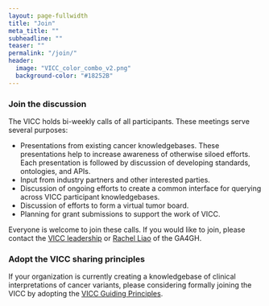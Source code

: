 ```yaml
---
layout: page-fullwidth
title: "Join"
meta_title: ""
subheadline: ""
teaser: ""
permalink: "/join/"
header:
  image: "VICC_color_combo_v2.png"
  background-color: "#18252B"
---
```


### Join the discussion
The VICC holds bi-weekly calls of all participants. These meetings serve several purposes:
- Presentations from existing cancer knowledgebases. These presentations help to increase awareness of otherwise siloed efforts. Each presentation is followed by discussion of developing standards, ontologies, and APIs.
- Input from industry partners and other interested parties.
- Discussion of ongoing efforts to create a common interface for querying across VICC participant knowledgebases.
- Discussion of efforts to form a virtual tumor board.
- Planning for grant submissions to support the work of VICC.

Everyone is welcome to join these calls. If you would like to join, please contact the [VICC leadership](/members/) or <a href="mailto:rachel.liao@genomicsandhealth.org">Rachel Liao</a> of the GA4GH.

### Adopt the VICC sharing principles
If your organization is currently creating a knowledgebase of clinical interpretations of cancer variants, please considering formally joining the VICC by adopting the [VICC Guiding Principles](/principles/).



